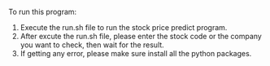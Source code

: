 To run this program:
1. Execute the run.sh file to run the stock price predict program.
2. After excute the run.sh file, please enter the stock code or the company you want to check, then wait for the result.
3. If getting any error, please make sure install all the python packages.

